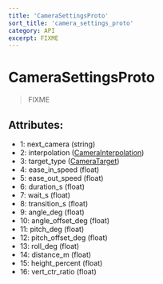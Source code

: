```yaml
---
title: 'CameraSettingsProto'
sort_title: 'camera_settings_proto'
category: API
excerpt: FIXME
---
```


# CameraSettingsProto

> FIXME

## Attributes:

- 1: next_camera (string)
- 2: interpolation ([CameraInterpolation](../../enums/CameraInterpolation/)) 
- 3: target_type ([CameraTarget](../../enums/CameraTarget/)) 
- 4: ease_in_speed (float) 
- 5: ease_out_speed (float) 
- 6: duration_s (float) 
- 7: wait_s (float) 
- 8: transition_s (float) 
- 9: angle_deg (float) 
- 10: angle_offset_deg (float) 
- 11: pitch_deg (float) 
- 12: pitch_offset_deg (float) 
- 13: roll_deg (float) 
- 14: distance_m (float) 
- 15: height_percent (float) 
- 16: vert_ctr_ratio (float) 
